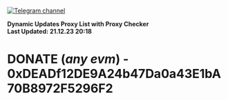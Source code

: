 [![Telegram channel](https://img.shields.io/endpoint?url=https://runkit.io/damiankrawczyk/telegram-badge/branches/master?url=https://t.me/n4z4v0d)](https://t.me/n4z4v0d) 

**Dynamic Updates Proxy List with Proxy Checker**  
**Last Updated: 21.12.23 20:18**

# DONATE (_any evm_) - 0xDEADf12DE9A24b47Da0a43E1bA70B8972F5296F2
